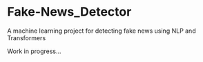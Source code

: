 # Fake-News_Detector
A machine learning project for detecting fake news using NLP and Transformers

Work in progress...
